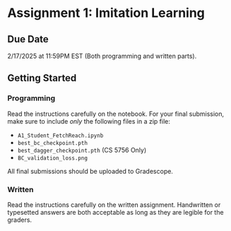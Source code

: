 # Assignment 1: Imitation Learning

## Due Date
2/17/2025 at 11:59PM EST (Both programming and written parts).

## Getting Started
### Programming
Read the instructions carefully on the notebook. For your final submission, make sure to include *only* the following files in a zip file:
- `A1_Student_FetchReach.ipynb`
- `best_bc_checkpoint.pth` 
- `best_dagger_checkpoint.pth` (CS 5756 Only)
- `BC_validation_loss.png`

All final submissions should be uploaded to Gradescope.


### Written
Read the instructions carefully on the written assignment. Handwritten or typesetted answers are both acceptable as long as they are legible for the graders.
